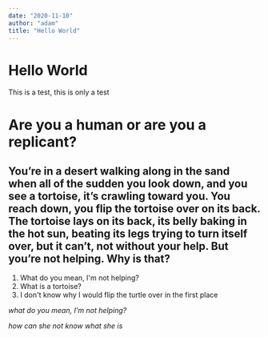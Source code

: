 ```yaml
---
date: "2020-11-10"
author: "adam"
title: "Hello World"
---
```


# Hello World

This is a test, this is only a test

# Are you a human or are you a replicant?
## You’re in a desert walking along in the sand when all of the sudden you look down, and you see a tortoise, it’s crawling toward you. You reach down, you flip the tortoise over on its back. The tortoise lays on its back, its belly baking in the hot sun, beating its legs trying to turn itself over, but it can’t, not without your help. But you’re not helping. Why is that?
1. What do you mean, I'm not helping?
2. What is a tortoise?
3. I don't know why I would flip the turtle over in the first place

*what do you mean, I'm not helping?*

*how can she not know what she is*
